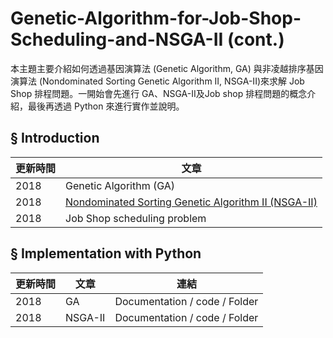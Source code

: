 # Genetic-Algorithm-for-Job-Shop-Scheduling-and-NSGA-II (cont.)
本主題主要介紹如何透過基因演算法 (Genetic Algorithm, GA) 與非凌越排序基因演算法 (Nondominated Sorting Genetic Algorithm II, NSGA-II)來求解 Job Shop 排程問題。一開始會先進行 GA、NSGA-II及Job shop 排程問題的概念介紹，最後再透過 Python 來進行實作並說明。
## § Introduction

|更新時間|文章|
|---|---|
|2018|Genetic Algorithm (GA)|
|2018|[Nondominated Sorting Genetic Algorithm II (NSGA-II)](https://github.com/wurmen/Genetic-Algorithm-for-Job-Shop-Scheduling-and-NSGA-II/blob/master/introduction/NSGA-II/NSGA-II.md)|
|2018|Job Shop scheduling problem|
## § Implementation with Python

|更新時間|文章|連結|
|---|---|---|
|2018|GA|Documentation / code / Folder|
|2018|NSGA-II|Documentation / code / Folder|
